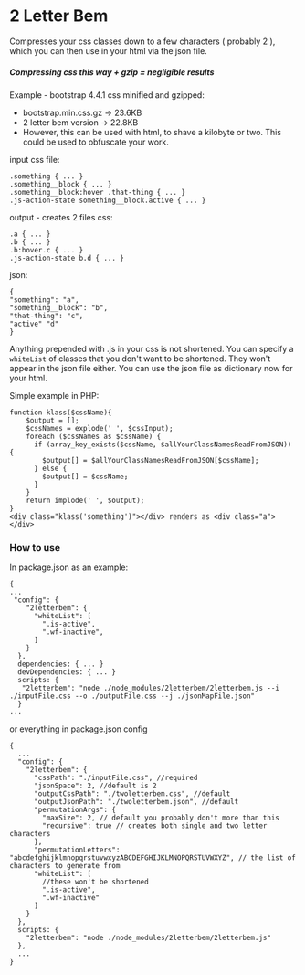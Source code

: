 # 2 Letter Bem

Compresses your css classes down to a few characters ( probably 2 ), which you can then use in your html via the json 
file.

##### Compressing css this way + gzip = *negligible results*
Example - bootstrap 4.4.1 css minified and gzipped:
* bootstrap.min.css.gz -> 23.6KB
* 2 letter bem version -> 22.8KB
* However, this can be used with html, to shave a kilobyte or two. 
This could be used to obfuscate your work.

input css file:
```
.something { ... }
.something__block { ... }
.something__block:hover .that-thing { ... }
.js-action-state something__block.active { ... }
```
output - creates 2 files
css: 
```
.a { ... }
.b { ... }
.b:hover.c { ... }
.js-action-state b.d { ... }
```
json:
```
{
"something": "a",
"something__block": "b",
"that-thing": "c",
"active" "d"
}
```
Anything prepended with .js in your css is not shortened.
You can specify a `whiteList` of classes that you don't want to be shortened. They won't appear in the json file either. 
You can use the json file as dictionary now for your html. 

Simple example in PHP:
```
function klass($cssName){
    $output = [];
    $cssNames = explode(' ', $cssInput);
    foreach ($cssNames as $cssName) {
      if (array_key_exists($cssName, $allYourClassNamesReadFromJSON)) {
        $output[] = $allYourClassNamesReadFromJSON[$cssName];
      } else {
        $output[] = $cssName;
      }
    }
    return implode(' ', $output);
}
<div class="klass('something')"></div> renders as <div class="a"></div>
```

### How to use

In package.json as an example:
```
{
...
 "config": {
    "2letterbem": {
      "whiteList": [
        ".is-active",
        ".wf-inactive",
      ]
    }
  },
  dependencies: { ... }
  devDependencies: { ... }
  scripts: {
   "2letterbem": "node ./node_modules/2letterbem/2letterbem.js --i ./inputFile.css --o ./outputFile.css --j ./jsonMapFile.json"
  }
...
```
or everything in package.json config
```
{
  ...
  "config": {
    "2letterbem": {
      "cssPath": "./inputFile.css", //required
      "jsonSpace": 2, //default is 2
      "outputCssPath": "./twoletterbem.css", //default
      "outputJsonPath": "./twoletterbem.json", //default
      "permutationArgs": {
        "maxSize": 2, // default you probably don't more than this 
        "recursive": true // creates both single and two letter characters
      },
      "permutationLetters": "abcdefghijklmnopqrstuvwxyzABCDEFGHIJKLMNOPQRSTUVWXYZ", // the list of characters to generate from
      "whiteList": [ 
        //these won't be shortened
        ".is-active", 
        ".wf-inactive"
      ]
    }
  },
  scripts: {
    "2letterbem": "node ./node_modules/2letterbem/2letterbem.js"
  },
  ...
}
```


